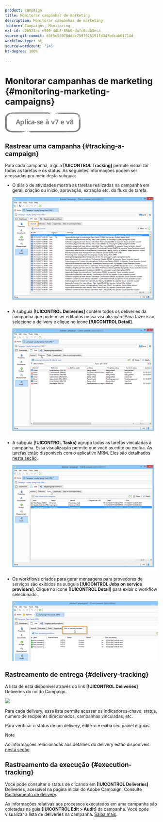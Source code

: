```yaml
---
product: campaign
title: Monitorar campanhas de marketing
description: Monitorar campanhas de marketing
feature: Campaigns, Monitoring
exl-id: c2b523ac-e900-4db8-85b0-dafc6ddb3eca
source-git-commit: d3f5c56078ddac7597925191fd347bdcab61714d
workflow-type: ht
source-wordcount: '245'
ht-degree: 100%

---
```


# Monitorar campanhas de marketing {#monitoring-marketing-campaigns}

![](../../assets/common.svg)

## Rastrear uma campanha {#tracking-a-campaign}

Para cada campanha, a guia **[!UICONTROL Tracking]** permite visualizar todas as tarefas e os status. As seguintes informações podem ser acessadas por meio desta subguia:

* O diário de atividades mostra as tarefas realizadas na campanha em geral: criação ou início, aprovação, extração etc. do fluxo de tarefa.

   ![](assets/s_ncs_user_op_edit_exe_tab_a.png)

* A subguia **[!UICONTROL Deliveries]** contém todos os deliveries da campanha que podem ser editados nessa visualização. Para fazer isso, selecione o delivery e clique no ícone **[!UICONTROL Detail]**.

   ![](assets/s_ncs_user_op_edit_exe_tab_b.png)

* A subguia **[!UICONTROL Tasks]** agrupa todas as tarefas vinculadas à campanha. Essa visualização permite que você as edite ou exclua. As tarefas estão disponíveis com o aplicativo MRM. Eles são detalhados [nesta seção](../../mrm/using/creating-and-managing-tasks.md).

   ![](assets/s_ncs_user_op_edit_exe_tab_e.png)

* Os workflows criados para gerar mensagens para provedores de serviços são exibidos na subguia **[!UICONTROL Jobs on service providers]**. Clique no ícone **[!UICONTROL Detail]** para exibir o workflow selecionado.

   ![](assets/s_ncs_user_op_edit_exe_tab_d.png)

## Rastreamento de entrega {#delivery-tracking}

A lista de está disponível através do link **[!UICONTROL Deliveries]** Deliveries do nó do Campaign.

![](assets/s_ncs_user_op_del_state_from_homepage.png)

Para cada delivery, essa lista permite acessar os indicadores-chave: status, número de recipients direcionados, campanhas vinculadas, etc.

Para verificar o status de um delivery, edite-o e exiba seu painel e guias.

>[!NOTE]
>
>As informações relacionadas aos detalhes do delivery estão disponíveis [nesta seção](../../delivery/using/about-message-tracking.md).

## Rastreamento da execução {#execution-tracking}

Você pode consultar o status de clicando em **[!UICONTROL Deliveries]** Deliveries, acessível na página inicial do Adobe Campaign. Consulte [Rastreamento de delivery](#delivery-tracking).

As informações relativas aos processos executados em uma campanha são coletadas na guia **[!UICONTROL Edit > Audit]** da campanha. Você pode visualizar a lista de deliveries na campanha. [Saiba mais](#tracking-a-campaign).
